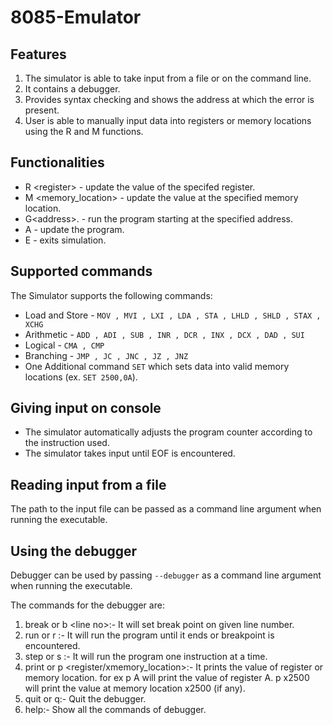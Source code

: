 # 8085-Emulator
## Features
1. The simulator is able to take input from a file or on the command line.
2. It contains a debugger.
3. Provides syntax checking and shows the address at which the error is present.
4. User is able to manually input data into registers or memory locations using the R and M functions.

## Functionalities
- R <register\> - update the value of the specifed register.
- M <memory_location\> - update the value at the specified memory location.
- G<address\>. - run the program starting at the specified address.
- A - update the program.
- E - exits simulation.

## Supported commands
The Simulator supports the following commands:
- Load and Store - `MOV , MVI , LXI , LDA , STA , LHLD , SHLD , STAX , XCHG`
- Arithmetic - `ADD , ADI , SUB , INR , DCR , INX , DCX , DAD , SUI`
- Logical - `CMA , CMP`
- Branching - `JMP , JC , JNC , JZ , JNZ`
- One Additional command `SET` which sets data into valid memory locations (ex. `SET 2500,0A`).

## Giving input on console
- The simulator automatically adjusts the program counter according to the instruction used.
- The simulator takes input until EOF is encountered.

## Reading input from a file
The path to the input file can be passed as a command line argument when running the executable.

## Using the debugger
Debugger can be used by passing `--debugger` as a command line argument when running the executable.

The commands for the debugger are: 
1. break or b <line no\>:- It will set break point on given line number.
2. run or r :- It will run the program until it ends or breakpoint is encountered.
3. step or s :- It will run the program one instruction at a time.
4. print or p <register/xmemory_location\>:- It prints the value of register or memory location. for ex p A will print the value of register A. p x2500 will print the value at memory location x2500 (if any).
5. quit or q:- Quit the debugger.
6. help:- Show all the commands of debugger.
